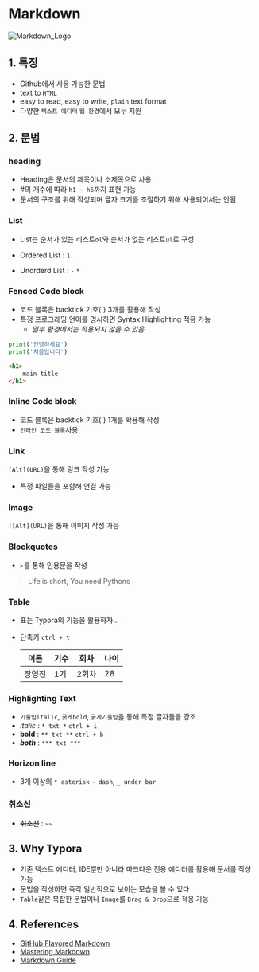 # Markdown

![Markdown_Logo](https://i1.wp.com/leechoong.com/wp-content/uploads/2017/12/1_QDYH5xE3GnM_7spZ0eSuog-e1530533238310.png?fit=500%2C269)

## 1. 특징

- Github에서 사용 가능한 문법
- text to `HTML`
- easy to read, easy to write, `plain` text format
- 다양한 `텍스트 에디터` `웹 환경`에서 모두 지원



## 2. 문법

### heading

- Heading은 문서의 제목이나 소제목으로 사용
- #의 개수에 따라 `h1 ~ h6`까지 표현 가능
- 문서의 구조를 위해 작성되며 글자 크기를 조절하기 위해 사용되어서는 안됨



### List

- List는 순서가 있는 리스트`ol`와 순서가 없는 리스트`ul`로 구성

- Ordered List : `1.`
- Unorderd List : `-` `*`



### Fenced Code block

- 코드 블록은 backtick 기호(`) 3개를 활용해 작성
- 특정 프로그래밍 언어를 명시하면 Syntax Highlighting 적용 가능
  - *일부 환경에서는 적용되지 않을 수 있음*

```python
print('안녕하세요')
print('처음입니다')
```

```html
<h1>
    main title
</h1>
```



### Inline Code block

- 코드 블록은 backtick 기호(`) 1개를 확용해 작성
- `인라인 코드 블록`사용



### Link

`[Alt](URL)`을 통해 링크 작성 가능

- 특정 파일들을 포함해 연결 가능



### Image

`![Alt](URL)`을 통해 이미지 작성 가능



### Blockquotes

* `>`를 통해 인용문을  작성

> Life is short, You need Pythons



### Table

* 표는 Typora의 기능을 활용하자...

* 단축키 `ctrl + t`

  | 이름   | 기수 | 회차  | 나이 |
  | ------ | ---- | ----- | ---- |
  | 장영진 | 1기  | 2회차 | 28   |
  
  
  



### Highlighting Text

* `기울임italic`, `굵게bold`, `굵게기울임`을 통해 특정 글자들을 강조
* *italic* : `* txt *` `ctrl + i`
* **bold** : `** txt **` `ctrl + b`
* ***both*** : `*** txt ***`



### Horizon line

* 3개 이상의 `* asterisk` `- dash`, `_ under bar`



### 취소선

- ~~취소선~~ : `~~`



## 3. Why Typora

- 기존 텍스트 에디터, IDE뿐만 아니라 마크다운 전용 에디터를 활용해 문서를 작성 가능
- 문법을 작성하면 즉각 일반적으로 보이는 모습을 볼 수 있다
- `Table`같은 복잡한 문법이나 `Image`를 `Drag & Drop`으로 적용 가능



## 4. References

- [GitHub Flavored Markdown](https://github.github.com/gfm/)
- [Mastering Markdown](https://docs.github.com/en/get-started/writing-on-github/getting-started-with-writing-and-formatting-on-github/basic-writing-and-formatting-syntax)
- [Markdown Guide](https://www.markdownguide.org/)

